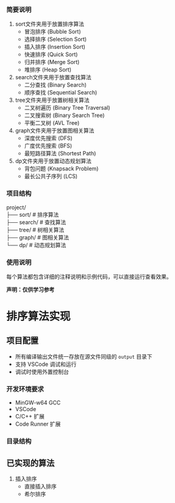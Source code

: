 ### 简要说明
1. sort文件夹用于放置排序算法
   - 冒泡排序 (Bubble Sort)
   - 选择排序 (Selection Sort) 
   - 插入排序 (Insertion Sort)
   - 快速排序 (Quick Sort)
   - 归并排序 (Merge Sort)
   - 堆排序 (Heap Sort)
2. search文件夹用于放置查找算法
   - 二分查找 (Binary Search)
   - 顺序查找 (Sequential Search)
3. tree文件夹用于放置树相关算法
   - 二叉树遍历 (Binary Tree Traversal)
   - 二叉搜索树 (Binary Search Tree)
   - 平衡二叉树 (AVL Tree)
4. graph文件夹用于放置图相关算法
   - 深度优先搜索 (DFS)
   - 广度优先搜索 (BFS)
   - 最短路径算法 (Shortest Path)
5. dp文件夹用于放置动态规划算法
   - 背包问题 (Knapsack Problem)
   - 最长公共子序列 (LCS)

### 项目结构

project/  
├── sort/ # 排序算法  
├── search/ # 查找算法  
├── tree/ # 树相关算法  
├── graph/ # 图相关算法  
└── dp/ # 动态规划算法  

### 使用说明
每个算法都包含详细的注释说明和示例代码，可以直接运行查看效果。

**声明：仅供学习参考**

# 排序算法实现

## 项目配置
- 所有编译输出文件统一存放在源文件同级的 `output` 目录下
- 支持 VSCode 调试和运行
- 调试时使用外置控制台

### 开发环境要求
- MinGW-w64 GCC
- VSCode
- C/C++ 扩展
- Code Runner 扩展

### 目录结构

## 已实现的算法
1. 插入排序
   - 直接插入排序
   - 希尔排序